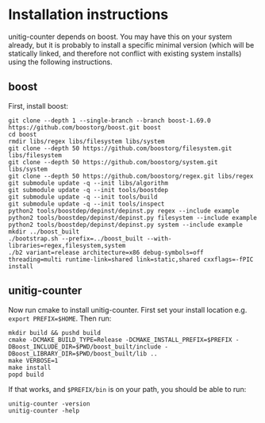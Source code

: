 # Installation instructions
unitig-counter depends on boost. You may have this on your system
already, but it is probably to install a specific minimal version (which
will be statically linked, and therefore not conflict with existing
system installs) using the following instructions.

## boost
First, install boost:
```
git clone --depth 1 --single-branch --branch boost-1.69.0 https://github.com/boostorg/boost.git boost
cd boost
rmdir libs/regex libs/filesystem libs/system
git clone --depth 50 https://github.com/boostorg/filesystem.git libs/filesystem
git clone --depth 50 https://github.com/boostorg/system.git libs/system
git clone --depth 50 https://github.com/boostorg/regex.git libs/regex
git submodule update -q --init libs/algorithm
git submodule update -q --init tools/boostdep
git submodule update -q --init tools/build
git submodule update -q --init tools/inspect
python2 tools/boostdep/depinst/depinst.py regex --include example
python2 tools/boostdep/depinst/depinst.py filesystem --include example
python2 tools/boostdep/depinst/depinst.py system --include example
mkdir ../boost_built
./bootstrap.sh --prefix=../boost_built --with-libraries=regex,filesystem,system
./b2 variant=release architecture=x86 debug-symbols=off threading=multi runtime-link=shared link=static,shared cxxflags=-fPIC install
```

## unitig-counter
Now run cmake to install unitig-counter. First set your install location
e.g. `export PREFIX=$HOME`. Then run:
```
mkdir build && pushd build
cmake -DCMAKE_BUILD_TYPE=Release -DCMAKE_INSTALL_PREFIX=$PREFIX -DBoost_INCLUDE_DIR=$PWD/boost_built/include -DBoost_LIBRARY_DIR=$PWD/boost_built/lib ..
make VERBOSE=1
make install
popd build
```

If that works, and `$PREFIX/bin` is on your path, you should be able to
run:
```
unitig-counter -version
unitig-counter -help
```
